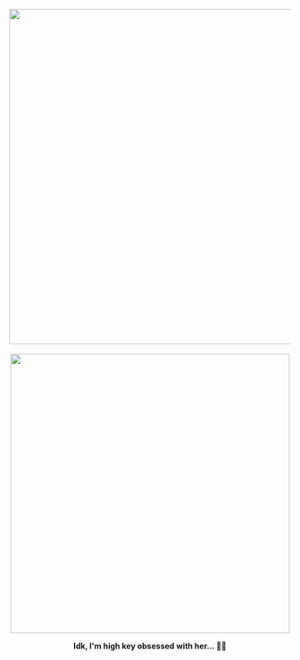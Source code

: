 <p align="center">
  <img src="https://github.com/user-attachments/assets/40f82caf-7ed6-43cb-9290-faaa3b5c49be" width="600" height="600"></img>
  <br></br>
  <img src="https://github.com/user-attachments/assets/862d2f68-41bf-419f-a423-6240264508bf" width="500" height="500"></img>
</p>
<p align="center">
  <strong>Idk, I'm high key obsessed with her... 🥱😴</strong>
</p>
